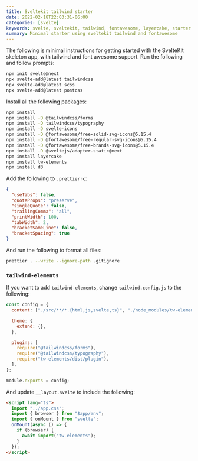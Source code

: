 ```yaml
---
title: Sveltekit tailwind starter
date: 2022-02-18T22:03:31-06:00
categories: [svelte]
keywords: svelte, sveltekit, tailwind, fontawesome, layercake, starter
summary: Minimal starter using sveltekit tailwind and fontawesome
---
```


The following is minimal instructions for getting started with the SvelteKit skeleton app, with tailwind and font awesome support.
Run the following and follow prompts:

```bash
npm init svelte@next
npx svelte-add@latest tailwindcss
npx svelte-add@latest scss
npx svelte-add@latest postcss
```

Install all the following packages:

```bash
npm install
npm install -D @tailwindcss/forms
npm install -D tailwindcss/typography
npm install -D svelte-icons
npm install -D @fortawesome/free-solid-svg-icons@5.15.4
npm install -D @fortawesome/free-regular-svg-icons@5.15.4
npm install -D @fortawesome/free-brands-svg-icons@5.15.4
npm install -D @sveltejs/adapter-static@next
npm install layercake
npm install tw-elements
npm install d3
```

Add the following to `.prettierrc`:

```json
{
  "useTabs": false,
  "quoteProps": "preserve",
  "singleQuote": false,
  "trailingComma": "all",
  "printWidth": 100,
  "tabWidth": 2,
  "bracketSameLine": false,
  "bracketSpacing": true
}
```

And run the following to format all files:

```bash
prettier . --write --ignore-path .gitignore
```

### `tailwind-elements`

If you want to add `tailwind-elements`, change `tailwind.config.js` to the following:

```javascript
const config = {
  content: ["./src/**/*.{html,js,svelte,ts}", "./node_modules/tw-elements/dist/js/**/*.js"],

  theme: {
    extend: {},
  },

  plugins: [
    require("@tailwindcss/forms"),
    require("@tailwindcss/typography"),
    require("tw-elements/dist/plugin"),
  ],
};

module.exports = config;
```

And update `__layout.svelte` to include the following:

```html
<script lang="ts">
  import "../app.css";
  import { browser } from "$app/env";
  import { onMount } from "svelte";
  onMount(async () => {
    if (browser) {
      await import("tw-elements");
    }
  });
</script>
```
